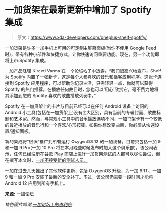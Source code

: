 # 一加货架在最新更新中增加了 Spotify 集成

> 原文：<https://www.xda-developers.com/oneplus-shelf-spotify/>

一加货架是许多一加手机上可用的可定制主屏幕面板(当你不使用 Google Feed 时)，带有各种小部件和快捷方式，让你快速访问重要功能。现在，另一个功能即将上市:Spotify 集成。

一加产品经理 Kireeti Varma 在一个论坛帖子中透露，“我们很高兴地宣布，Shelf 为 Spotify 内置了一张新卡，这是每个人都喜欢的音乐和播客应用程序。这张卡连接到 Spotify 应用程序，可以帮助你记录生活，只需轻轻一点，你就可以获得 Spotify 的热门推荐。在播放任何曲目时，您也可以‘用心’欣赏它，毫不费力地将其添加到您的 Spotify 喜欢的歌曲播放列表中。”

Spotify 在一加货架上的卡片与目前已经可以在任何 Android 设备上访问的 Android 小工具(包括在一加货架上)没有太大区别，具有当前的专辑封面、歌曲标题和艺术家。然而，与常规小工具中的音乐播放选项不同，一加书架卡有一个较低的最近播放的音乐行和一个喜欢/心形按钮。如果你想改变曲目，你必须从快速设置/通知面板。

新的集成将“很快”推广到所有运行 OxygenOS 12 的一加设备，目前只包括一加 9 和一加 9 Pro(一加 10 Pro 将在本月晚些时候发布时加入这个俱乐部)。该公司表示，任何已经注册在谷歌 Play 商店上进行一加货架测试的人都可以尽快尝试，但在撰写本文时，[一加不接受新的测试人员。](https://play.google.com/apps/testing/com.oneplus.opshelf)

一加在过去几天推出了其他软件更新，包括 OxygenOS 升级，为一加 9RT、一加 9 和一加 9 Pro 安装了最新的安全补丁。不过，该公司仍需要一段时间才能将 Android 12 应用到所有手机上。

**来源:** [一加论坛](https://forums.oneplus.com/threads/introducing-spotify-collaboration-with-shelf.1551683/)

*特色图片鸣谢:[一加论坛上的杰利宗](https://forums.oneplus.com/threads/introducing-spotify-collaboration-with-shelf.1551683/page-2#post-24050677)*